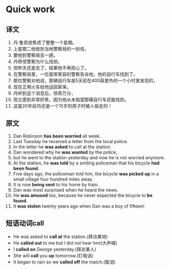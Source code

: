 # Quick work

## 译文

1. 丹.鲁宾逊焦虑了整整一个星期。  
2. 上星期二他收到当地警察局的一封信，  
3. 要他到警察局去一趟。  
4. 丹奇怪警察为什么找他，  
5. 但昨天还是去了，结果他不再担心了。  
6. 在警察局里，一位面带笑容的警察告诉他，他的自行车找到了。  
7. 那位警察对他说，那辆自行车是5天前在400英里外的一个小村里发现的，  
8. 现在正用火车给他运回家来。  
9. 丹听到这个消息后，惊奇万分，  
10. 但又感到非常好笑，因为他从未指望那辆自行车还能找到。  
11. 这是20年前丹还是一个15岁的孩子时被人偷走的！

## 原文

1. Dan Robinson **has been worried** all week.
2. Last Tuesday he received a letter from the local police.
3. In the letter he **was asked** to call at the station.
4. Dan wondered why he **was wanted** by the police,
5. but he went to the station yesterday and now he is not worried anymore.
6. At the station, he **was told** by a smiling policeman that his bicycle **had been found**.
7. Five days ago, the policeman told him, the bicycle **was picked up** in a small village four hundred miles away.
8. It is now **being sent** to his home by train.
9. Dan was most surprised when he heard the news.
10. He **was amused** too, because he never expected the bicycle to **be found**.
11. It **was stolen** twenty years ago when Dan was a boy of fifteen!

## 短语动词call

- He was asked to **call at** the station.(拜访某地)
- He **called out** to me but I did not hear him(大声喊)
- I **called on** George yesterday.(拜访某人)
- She will **call** you **up** tomorrow.(打电话)
- It began to rain so we **called off** the match.(取消)
